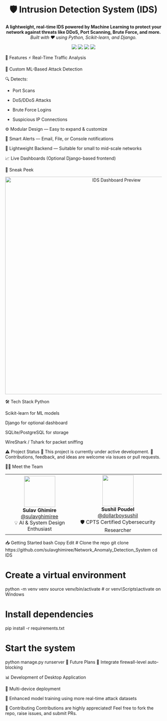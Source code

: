 <h1 align="center">🛡️ Intrusion Detection System (IDS)</h1> <p align="center"> <b>A lightweight, real-time IDS powered by Machine Learning to protect your network against threats like DDoS, Port Scanning, Brute Force, and more.</b><br /> <i>Built with ❤️ using Python, Scikit-learn, and Django.</i> </p> <p align="center"> <img src="https://img.shields.io/badge/Python-3.10-blue?logo=python&style=flat-square" /> <img src="https://img.shields.io/badge/ML-Powered-lightgreen?style=flat-square" /> <img src="https://img.shields.io/badge/Real--Time-Monitoring-critical?style=flat-square" /> <img src="https://img.shields.io/badge/Status-In%20Development-orange?style=flat-square" /> </p>
🚀 Features
⚡ Real-Time Traffic Analysis

🧠 Custom ML-Based Attack Detection

🔍 Detects:

- Port Scans

- DoS/DDoS Attacks

- Brute Force Logins

- Suspicious IP Connections

⚙️ Modular Design — Easy to expand & customize

📢 Smart Alerts — Email, File, or Console notifications

🧩 Lightweight Backend — Suitable for small to mid-scale networks

📈 Live Dashboards (Optional Django-based frontend)

📸 Sneak Peek

<p align="center"> <img src="https://user-images.githubusercontent.com/your-screenshot-placeholder.png" width="700" alt="IDS Dashboard Preview" /> </p>
🛠️ Tech Stack
Python

Scikit-learn for ML models

Django for optional dashboard

SQLite/PostgreSQL for storage

WireShark / Tshark for packet sniffing

⚠️ Project Status
🧪 This project is currently under active development.
👥 Contributions, feedback, and ideas are welcome via issues or pull requests.

👨‍💻 Meet the Team

<table align="center"> <tr> <td align="center"> <img src="https://github.com/sulavghimiree.png" width="100"/><br /> <b>Sulav Ghimire</b><br /> <a href="https://github.com/sulavghimiree">@sulavghimiree</a><br /> 💡 AI & System Design Enthusiast </td> <td align="center"> <img src="https://github.com/dollarboysushil.png" width="100"/><br /> <b>Sushil Poudel</b><br /> <a href="https://dollarboysushil.com">@dollarboysushil</a><br /> 🛡️ CPTS Certified Cybersecurity Researcher </td> </tr> </table>
📥 Getting Started
bash
Copy
Edit
# Clone the repo
git clone https://github.com/sulavghimiree/Network_Anomaly_Detection_System
cd IDS

# Create a virtual environment

python -m venv venv
source venv/bin/activate # or venv\Scripts\activate on Windows

# Install dependencies

pip install -r requirements.txt

# Start the system

python manage.py runserver
🧠 Future Plans
🔐 Integrate firewall-level auto-blocking

📊 Development of Desktop Application

📡 Multi-device deployment

🧪 Enhanced model training using more real-time attack datasets

🤝 Contributing
Contributions are highly appreciated!
Feel free to fork the repo, raise issues, and submit PRs.
